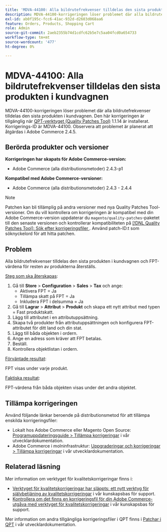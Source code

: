 ```yaml
---
title: 'MDVA-44100: Alla bildrutefrekvenser tilldelas den sista produkten i kundvagnen'
description: MDVA-44100-korrigeringen löser problemet där alla bildrutefrekvenser tilldelas den sista produkten i kundvagnen. Den här korrigeringen är tillgänglig när [QPT-verktyget (Quality Patches Tool)](/help/announcements/adobe-commerce-announcements/magento-quality-patches-released-new-tool-to-self-serve-quality-patches.md) 1.1.14 är installerat. Korrigerings-ID är MDVA-44100. Observera att problemet är planerat att åtgärdas i Adobe Commerce 2.4.5.
exl-id: ab0f195c-fcc6-41ac-932d-d2603d068aa6
feature: Orders, Products, Shopping Cart
role: Admin
source-git-commit: 2aeb2355b74d1cdfc62b5e7c5aa04fcd0a654733
workflow-type: tm+mt
source-wordcount: '477'
ht-degree: 0%

---
```


# MDVA-44100: Alla bildrutefrekvenser tilldelas den sista produkten i kundvagnen

MDVA-44100-korrigeringen löser problemet där alla bildrutefrekvenser tilldelas den sista produkten i kundvagnen. Den här korrigeringen är tillgänglig när [QPT-verktyget (Quality Patches Tool)](/help/announcements/adobe-commerce-announcements/magento-quality-patches-released-new-tool-to-self-serve-quality-patches.md) 1.1.14 är installerat. Korrigerings-ID är MDVA-44100. Observera att problemet är planerat att åtgärdas i Adobe Commerce 2.4.5.

## Berörda produkter och versioner

**Korrigeringen har skapats för Adobe Commerce-version:**

* Adobe Commerce (alla distributionsmetoder) 2.4.3-p1

**Kompatibel med Adobe Commerce-versioner:**

* Adobe Commerce (alla distributionsmetoder) 2.4.3 - 2.4.4

>[!NOTE]
>
>Patchen kan bli tillämplig på andra versioner med nya Quality Patches Tool-versioner. Om du vill kontrollera om korrigeringen är kompatibel med din Adobe Commerce-version uppdaterar du `magento/quality-patches`-paketet till den senaste versionen och kontrollerar kompatibiliteten på [[!DNL Quality Patches Tool]: Sök efter korrigeringsfiler ](https://experienceleague.adobe.com/tools/commerce-quality-patches/index.html?lang=sv-SE). Använd patch-ID:t som söknyckelord för att hitta patchen.

## Problem

Alla bildrutefrekvenser tilldelas den sista produkten i kundvagnen och FPT-värdena för resten av produkterna återställs.

<u>Steg som ska återskapas</u>:

1. Gå till **Store** > **Configuration** > **Sales** > **Tax** och ange:
   * Aktivera FPT = Ja
   * Tillämpa skatt på FPT = Ja
   * Inkludera FPT i delsumma = Ja
1. Gå till **Lagrar** > **Attribut** > **Produkt** och skapa ett nytt attribut med typen = Fast produktskatt.
1. Lägg till attributet i en attributuppsättning.
1. Skapa två produkter från attributuppsättningen och konfigurera FPT-attributet för ditt land och din stat.
1. Lägg till båda objekten i ordern.
1. Ange en adress som kräver att FPT betalas.
1. Beställ.
1. Kontrollera objektlistan i ordern.

<u>Förväntade resultat</u>:

FPT visas under varje produkt.

<u>Faktiska resultat</u>:

FPT-värdena från båda objekten visas under det andra objektet.

## Tillämpa korrigeringen

Använd följande länkar beroende på distributionsmetod för att tillämpa enskilda korrigeringsfiler:

* Lokalt hos Adobe Commerce eller Magento Open Source: [Programuppdateringsguide > Tillämpa korrigeringar](https://experienceleague.adobe.com/sv/docs/commerce-operations/tools/quality-patches-tool/usage) i vår utvecklardokumentation.
* Adobe Commerce i molninfrastruktur: [Uppgraderingar och korrigeringar > Tillämpa korrigeringar](https://experienceleague.adobe.com/sv/docs/commerce-cloud-service/user-guide/develop/upgrade/apply-patches) i vår utvecklardokumentation.

## Relaterad läsning

Mer information om verktyget för kvalitetskorrigeringar finns i:

* [Verktyget för kvalitetskorrigeringar har släppts: ett nytt verktyg för självbetjäning av kvalitetskorrigeringar](/help/announcements/adobe-commerce-announcements/magento-quality-patches-released-new-tool-to-self-serve-quality-patches.md) i vår kunskapsbas för support.
* [Kontrollera om det finns en korrigeringsfil för din Adobe Commerce-utgåva med verktyget för kvalitetskorrigeringar](/help/support-tools/patches-available-in-qpt-tool/check-patch-for-magento-issue-with-magento-quality-patches.md) i vår kunskapsbas för support.

Mer information om andra tillgängliga korrigeringsfiler i QPT finns i [Patchar i QPT](https://experienceleague.adobe.com/tools/commerce-quality-patches/index.html?lang=sv-SE) i vår utvecklardokumentation.
